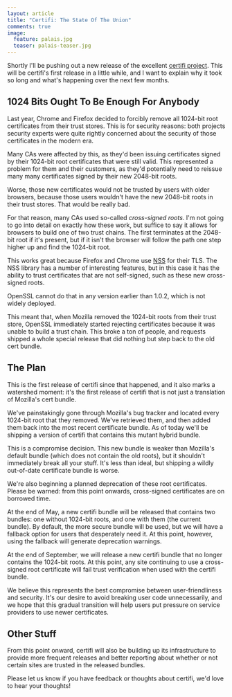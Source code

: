 ```yaml
---
layout: article
title: "Certifi: The State Of The Union"
comments: true
image:
  feature: palais.jpg
  teaser: palais-teaser.jpg
---
```


Shortly I'll be pushing out a new release of the excellent [certifi project](http://certifi.io/en/latest/). This will be certifi's first release in a little while, and I want to explain why it took so long and what's happening over the next few months.

## 1024 Bits Ought To Be Enough For Anybody

Last year, Chrome and Firefox decided to forcibly remove all 1024-bit root certificates from their trust stores. This is for security reasons: both projects security experts were quite rightly concerned about the security of those certificates in the modern era.

Many CAs were affected by this, as they'd been issuing certificates signed by their 1024-bit root certificates that were still valid. This represented a problem for them and their customers, as they'd potentially need to reissue many many certificates signed by their new 2048-bit roots.

Worse, those new certificates would not be trusted by users with older browsers, because those users wouldn't have the new 2048-bit roots in their trust stores. That would be really bad.

For that reason, many CAs used so-called *cross-signed roots*. I'm not going to go into detail on exactly how these work, but suffice to say it allows for browsers to build one of two trust chains. The first terminates at the 2048-bit root if it's present, but if it isn't the browser will follow the path one step higher up and find the 1024-bit root.

This works great because Firefox and Chrome use [NSS](https://developer.mozilla.org/en-US/docs/Mozilla/Projects/NSS) for their TLS. The NSS library has a number of interesting features, but in this case it has the ability to trust certificates that are not self-signed, such as these new cross-signed roots.

OpenSSL cannot do that in any version earlier than 1.0.2, which is not widely deployed.

This meant that, when Mozilla removed the 1024-bit roots from their trust store, OpenSSL immediately started rejecting certificates because it was unable to build a trust chain. This broke a ton of people, and requests shipped a whole special release that did nothing but step back to the old cert bundle.

## The Plan

This is the first release of certifi since that happened, and it also marks a watershed moment: it's the first release of certifi that is not just a translation of Mozilla's cert bundle.

We've painstakingly gone through Mozilla's bug tracker and located every 1024-bit root that they removed. We've retrieved them, and then added them back into the most recent certificate bundle. As of today we'll be shipping a version of certifi that contains this mutant hybrid bundle.

This is a compromise decision. This new bundle is weaker than Mozilla's default bundle (which does not contain the old roots), but it shouldn't immediately break all your stuff. It's less than ideal, but shipping a wildly out-of-date certificate bundle is worse.

We're also beginning a planned deprecation of these root certificates. Please be warned: from this point onwards, cross-signed certificates are on borrowed time.

At the end of May, a new certifi bundle will be released that contains two bundles: one without 1024-bit roots, and one with them (the current bundle). By default, the more secure bundle will be used, but we will have a fallback option for users that desperately need it. At this point, however, using the fallback will generate deprecation warnings.

At the end of September, we will release a new certifi bundle that no longer contains the 1024-bit roots. At this point, any site continuing to use a cross-signed root certificate will fail trust verification when used with the certifi bundle.

We believe this represents the best compromise between user-friendliness and security. It's our desire to avoid breaking user code unnecessarily, and we hope that this gradual transition will help users put pressure on service providers to use newer certificates.

## Other Stuff

From this point onward, certifi will also be building up its infrastructure to provide more frequent releases and better reporting about whether or not certain sites are trusted in the released bundles.

Please let us know if you have feedback or thoughts about certifi, we'd love to hear your thoughts!